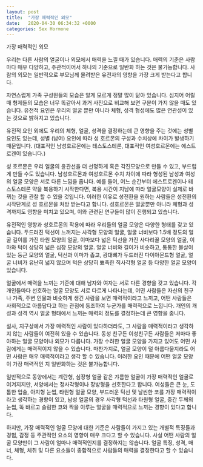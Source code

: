 ```yaml
---
layout: post
title:  "가장 매력적인 외모"
date:   2020-04-30 06:34:32 +0000
categories: Sex Hormone
---
```

가장 매력적인 외모

우리는 다른 사람의 얼굴이나 외모에서 매력을 느낄 때가 있습니다. 매력의 기준은 사람마다 매우 다양하고, 주관적이어서 하나의 기준으로 일반화 하는 것은 불가능합니다.  사람의 외모는 일반적으로 부모님께 물려받은 유전자의 영향을 가장 크게 받는다고 합니다.

자연스럽게 가족 구성원들의 모습은 알게 모르게 정말 많이 닮아 있습니다. 심지어 어릴때 형제들의 모습은 너무 똑같아서 과거 사진으로 비교해 보면 구분이 가지 않을 때도 있습니다. 유전적 요인은 우리의 얼굴 뿐만 아니라 체형, 성격 형성에도 많은 연관성이 있는 것으로 밝혀지고 있습니다.

유전적 요인 외에도 우리의 체형, 얼굴, 성격을 결정하는데 큰 영향을 주는 것에는 성별 요인도 있는데, 성별 (남여) 요인에 따라 성 호르몬의 구성과 수치상에 차이가 발생하기 때문입니다. (대표적인 남성호르몬에는 테스토스테론, 대표적인 여성호르몬에는 에스트로겐이 있습니다.)

성 호르몬은 우리 얼굴의 윤관선을 더 선명하게 혹은 각진모양으로 만들 수 있고, 부드럽게 만들 수도 있습니다. 남성호르몬과 여성호르몬 수치 차이에 따라 형성된 남성과 여성의 얼굴 모양은 서로 다른 느낌을 줍니다. 예를 들어, 어느 순간부터 에스트로겐이나 테스토스테론 약을 복용하기 시작한다면, 복용 시간이 지남에 따라 얼굴모양이 실제로 바뀌는 것을 관찰 할 수 있을 것입니다. 이러한 이유로 성전환을 원하는 사람들은 성전환의 시작단계로 성 호르몬을 처방 받는다고 합니다. 성호르몬은 얼굴뿐만 아니라 체형과 성격까지도 영향을 미치고 있으며, 이와 관련된 연구들이 많이 진행되고 있습니다. 

유전적인 영향과 성호르몬의 작용에 따라 우리들의 얼굴 모양은 다양한 형태를 갖고 있습니다.  두드러진 턱선이 느껴지는 사각형 모양의 얼굴, 얼굴 너비보다 1.5배 정도의 얼굴 길이를 가진 타원 모양의 얼굴, 이마보다 넓은 턱선을 가진 사다리꼴 모양의 얼굴, 이마와 턱이 상당히 넓은 심장 모양의 얼굴. 얼굴 너비와 길이가 비슷하고, 통통한 볼살이 있는 둥근 모양의 얼굴, 턱선과 이마가 좁고, 광대뼈가 두드러진 다이아몬드형 얼굴, 얼굴 너비가 유난히 넓지 않으며 턱은 상당히 뾰족한 직사각형 얼굴 등 다양한 얼굴 모양이 있습니다.

얼굴에서 매력을 느끼는 기준에 대해 남자와 여자는 서로 다른 경향을 갖고 있습니다. 각 개인들마다 선호하는 얼굴 모양도 서로 다르게 나타나는데,  어떤 사람들은 자신의 친구나 가족, 주변 인물과 비슷하게 생긴 사람을 보면 매력적이라고 느끼고, 어떤 사람들은 사회적으로 아름답다고 하는 관점에 동조하여 누군가를 매력적으로 느낍니다. 개인의 개성과 성격 역시 얼굴 형태에서 느끼는 매력의 정도를 결정하는데 큰 영향을 줍니다. 

설사, 지구상에서 가장 매력적인 사람이 있다하더라도, 그 사람을 매력적이라고 생각하지 않는 사람들이 여전히 있을 수 있습니다. 동성 친구든 이성친구든 사람들은 저마다 좋아하는 얼굴 모양이나 외모가 다릅니다. 가장 수려한 얼굴 모양을 가지고 있어도 어떤 사람에게는 매력적이지 않을 수 있습니다. 마찬가지로, 얼굴 모양이 덜 아름다울지라도 어떤 사람은 매우 매력적이라고 생각 할 수 있습니다. 이러한 요인 때문에 어떤 얼굴 모양이 가장 매력적인 지 일반화하는 것은 불가능합니다.

일반적으로 동양에서는 계란형, 심장형 얼굴 같은 갸름한 얼굴이 가장 매력적인 얼굴로 여겨지지만, 서양에서는 정사각형이나 장방형을 선호한다고 합니다. 여성들은 큰 눈, 도톰한 입술, 아치형 눈썹, 타원형 얼굴 모양, 부드러운 턱선 및 날씬한 코를 가장 매력적이라고 생각하는 경향이 있고, 남성 얼굴의 경우 사각형 턱선과 타원형 얼굴, 중간 두께의 눈썹, 똑 바르고 슬림한 코와 짝을 이루는 얼굴을 매력적으로 느끼는 경향이 있다고 합니다.

하지만, 가장 매력적인 얼굴 모양에 대한 기준은 사람들이 가지고 있는 개별적 특징들과 경험, 감정 등 주관적인 요소의 영향이 매우 크다고 할 수 있습니다. 사실 어떤 사람의 얼굴 모양만이 그 사람이 얼마나 매력적인지를 결정하지는 않습니다. 얼굴 특징, 성격, 매너, 체형, 체취 및 다른 요소들이 종합적으로 사람들의 매력을 결정한다고 할 수 있습니다.  